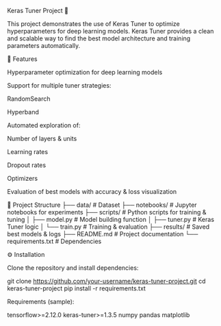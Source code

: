 Keras Tuner Project 🚀

This project demonstrates the use of Keras Tuner
 to optimize hyperparameters for deep learning models. Keras Tuner provides a clean and scalable way to find the best model architecture and training parameters automatically.

📌 Features

Hyperparameter optimization for deep learning models

Support for multiple tuner strategies:

RandomSearch

Hyperband

Automated exploration of:

Number of layers & units

Learning rates

Dropout rates

Optimizers

Evaluation of best models with accuracy & loss visualization

📂 Project Structure
├── data/                  # Dataset 
├── notebooks/             # Jupyter notebooks for experiments
├── scripts/               # Python scripts for training & tuning
│   ├── model.py           # Model building function
│   ├── tuner.py           # Keras Tuner logic
│   └── train.py           # Training & evaluation
├── results/               # Saved best models & logs
├── README.md              # Project documentation
└── requirements.txt       # Dependencies

⚙️ Installation

Clone the repository and install dependencies:

git clone https://github.com/your-username/keras-tuner-project.git
cd keras-tuner-project
pip install -r requirements.txt


Requirements (sample):

tensorflow>=2.12.0
keras-tuner>=1.3.5
numpy
pandas
matplotlib
